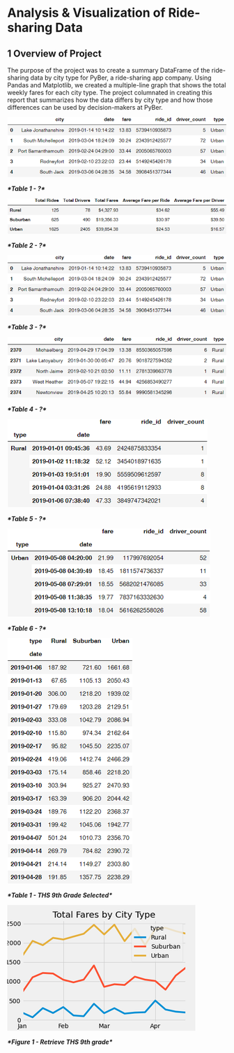 # Analysis & Visualization of Ride-sharing Data
## 1 Overview of Project

The purpose of the project was to create a summary DataFrame of the ride-sharing data by city type for PyBer, a ride-sharing app company. Using Pandas and Matplotlib, we created a multiple-line graph that shows the total weekly fares for each city type. The project columnated in creating this report that summarizes how the data differs by city type and how those differences can be used by decision-makers at PyBer.



![This is an output from the PyBer_Challenge.py code](analysis/Table1.png "Table 1 - ?")

***\*Table 1 - ?\****

![This is an output from the PyBer_Challenge.py code](analysis/Table2.png "Table 2 - ?")

***\*Table 2 - ?\****

![This is an output from the PyBer_Challenge.py code](analysis/Table3.png "Table 3 - ?")



***\*Table 3 - ?\****

![This is an output from the PyBer_Challenge.py code](analysis/Table4.png "Table 4 - ?")

***\*Table 4 - ?\****

![This is an output from the PyBer_Challenge.py code](analysis/Table5.png "Table 5 - ?")

***\*Table 5 - ?\****

![This is an output from the PyBer_Challenge.py code](analysis/Table6.png "Table 6 - ?")

***\*Table 6 - ?\****

![This is an output from the PyBer_Challenge.py code](analysis/Table7.png "Table 7 - ?")

***\*Table 1 - THS 9th Grade Selected\****

![This is a VS screenshot of the PyCitySchools_Challenge.py code](analysis/plot.png "Figure 1 - ?")

***\*Figure 1 - Retrieve THS 9th grade\****
